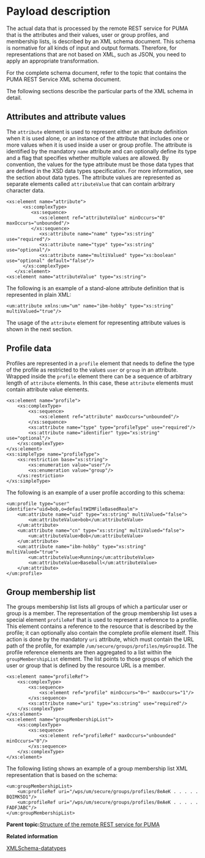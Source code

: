 # Payload description 

The actual data that is processed by the remote REST service for PUMA that is the attributes and their values, user or group profiles, and membership lists, is described by an XML schema document. This schema is normative for all kinds of input and output formats. Therefore, for representations that are not based on XML, such as JSON, you need to apply an appropriate transformation.

For the complete schema document, refer to the topic that contains the PUMA REST Service XML schema document.

The following sections describe the particular parts of the XML schema in detail.

## Attributes and attribute values

The `attribute` element is used to represent either an attribute definition when it is used alone, or an instance of the attribute that includes one or more values when it is used inside a user or group profile. The attribute is identified by the mandatory `name` attribute and can optionally define its type and a flag that specifies whether multiple values are allowed. By convention, the values for the type attribute must be those data types that are defined in the XSD data types specification. For more information, see the section about data types. The attribute values are represented as separate elements called `attributeValue` that can contain arbitrary character data.

```
<xs:element name="attribute">
      <xs:complexType>
         <xs:sequence>
            <xs:element ref="attributeValue" minOccurs="0" maxOccurs="unbounded"/> 
         </xs:sequence>
            <xs:attribute name="name" type="xs:string" use="required"/>
            <xs:attribute name="type" type="xs:string" use="optional"/>
            <xs:attribute name="multiValued" type="xs:boolean" use="optional" default="false"/>
      </xs:complexType>
   </xs:element>
<xs:element name="attributeValue" type="xs:string">

```

The following is an example of a stand-alone attribute definition that is represented in plain XML:

```
<um:attribute xmlns:um="um" name="ibm-hobby" type="xs:string" multiValued="true"/> 
```

The usage of the `attribute` element for representing attribute values is shown in the next section.

## Profile data

Profiles are represented in a `profile` element that needs to define the type of the profile as restricted to the values `user` or `group` in an attribute. Wrapped inside the `profile` element there can be a sequence of arbitrary length of `attribute` elements. In this case, these `attribute` elements must contain attribute value elements.

```
<xs:element name="profile">
    <xs:complexType>
        <xs:sequence>
            <xs:element ref="attribute" maxOccurs="unbounded"/>
        </xs:sequence>
        <xs:attribute name="type" type="profileType" use="required"/>
        <xs:attribute name="identifier" type="xs:string" use="optional"/>
    </xs:complexType>
</xs:element>
<xs:simpleType name="profileType">
    <xs:restriction base="xs:string">
        <xs:enumeration value="user"/>
        <xs:enumeration value="group"/>
    </xs:restriction>
</xs:simpleType>

```

The following is an example of a user profile according to this schema:

```
<um:profile type="user" identifier="uid=bob,o=defaultWIMFileBasedRealm">
    <um:attribute name="uid" type="xs:string" multiValued="false">
        <um:attributeValue>bob</um:attributeValue>
    </um:attribute>
    <um:attribute name="cn" type="xs:string" multiValued="false">
        <um:attributeValue>Bob</um:attributeValue>
    </um:attribute>
    <um:attribute name="ibm-hobby" type="xs:string" multiValued="true">
        <um:attributeValue>Running</um:attributeValue>
        <um:attributeValue>Baseball</um:attributeValue>
    </um:attribute>
</um:profile>

```

## Group membership list

The groups membership list lists all groups of which a particular user or group is a member. The representation of the group membership list uses a special element `profileRef` that is used to represent a reference to a profile. This element contains a reference to the resource that is described by the profile; it can optionally also contain the complete profile element itself. This action is done by the mandatory `uri` attribute, which must contain the URL path of the profile, for example `/um/secure/groups/profiles/myGroupId`. The profile reference elements are then aggregated to a list within the `groupMembershipList` element. The list points to those groups of which the user or group that is defined by the resource URL is a member.

```
<xs:element name="profileRef">
    <xs:complexType>
        <xs:sequence>
            <xs:element ref="profile" minOccurs="0∾" maxOccurs="1"/>
        </xs:sequence>
        <xs:attribute name="uri" type="xs:string" use="required"/>
    </xs:complexType>
</xs:element>
<xs:element name="groupMembershipList">
    <xs:complexType>
        <xs:sequence>
            <xs:element ref="profileRef" maxOccurs="unbounded" minOccurs="0"/>
        </xs:sequence>
    </xs:complexType>
</xs:element>

```

The following listing shows an example of a group membership list XML representation that is based on the schema:

```
<um:groupMembershipList>
    <um:profileRef uri="/wps/um/secure/groups/profiles/8eAeK . . . . . BQIMK5D1"/>
    <um:profileRef uri="/wps/um/secure/groups/profiles/8eAeK . . . . . FADFJABC"/>
</um:groupMembershipList>

```

**Parent topic:**[Structure of the remote REST service for PUMA ](../dev/uprof_rest_gen.md)

**Related information**  


[XMLSchema-datatypes](https://www.w3.org/2001/XMLSchema-datatypes)

